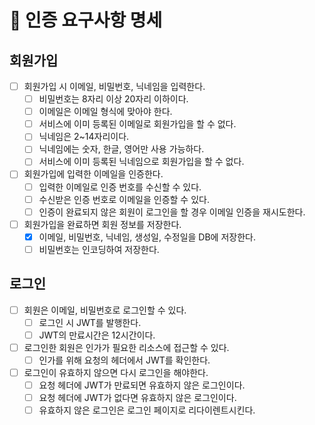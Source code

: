 # 📝 인증 요구사항 명세

## 회원가입
- [ ] 회원가입 시 이메일, 비밀번호, 닉네임을 입력한다.
  - [ ] 비밀번호는 8자리 이상 20자리 이하이다.
  - [ ] 이메일은 이메일 형식에 맞아야 한다.
  - [ ] 서비스에 이미 등록된 이메일로 회원가입을 할 수 없다.
  - [ ] 닉네임은 2~14자리이다.
  - [ ] 닉네임에는 숫자, 한글, 영어만 사용 가능하다.
  - [ ] 서비스에 이미 등록된 닉네임으로 회원가입을 할 수 없다.
- [ ] 회원가입에 입력한 이메일을 인증한다.
  - [ ] 입력한 이메일로 인증 번호를 수신할 수 있다.
  - [ ] 수신받은 인증 번호로 이메일을 인증할 수 있다.
  - [ ] 인증이 완료되지 않은 회원이 로그인을 할 경우 이메일 인증을 재시도한다.
- [ ] 회원가입을 완료하면 회원 정보를 저장한다.
  - [x] 이메일, 비밀번호, 닉네임, 생성일, 수정일을 DB에 저장한다.
  - [ ] 비밀번호는 인코딩하여 저장한다.

## 로그인
- [ ] 회원은 이메일, 비밀번호로 로그인할 수 있다.
  - [ ] 로그인 시 JWT를 발행한다.
  - [ ] JWT의 만료시간은 12시간이다.
- [ ] 로그인한 회원은 인가가 필요한 리소스에 접근할 수 있다.
  - [ ] 인가를 위해 요청의 헤더에서 JWT를 확인한다.
- [ ] 로그인이 유효하지 않으면 다시 로그인을 해야한다.
  - [ ] 요청 헤더에 JWT가 만료되면 유효하지 않은 로그인이다.
  - [ ] 요청 헤더에 JWT가 없다면 유효하지 않은 로그인이다.
  - [ ] 유효하지 않은 로그인은 로그인 페이지로 리다이렌트시킨다.
